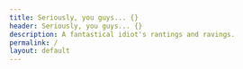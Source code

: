 ```yaml
---
title: Seriously, you guys... {}
header: Seriously, you guys... {}
description: A fantastical idiot's rantings and ravings.
permalink: /
layout: default
---
```


<a rel="me" href="https://psynergy.io/@thewismit"></a>

